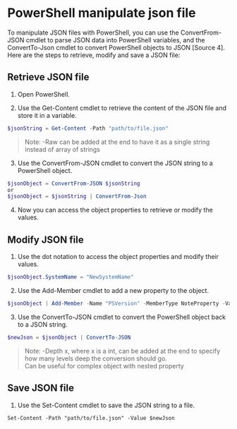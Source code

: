 # PowerShell manipulate json file

To manipulate JSON files with PowerShell, you can use the ConvertFrom-JSON cmdlet to parse JSON data into PowerShell variables, and the ConvertTo-Json cmdlet to convert PowerShell objects to JSON [Source 4]. Here are the steps to retrieve, modify and save a JSON file:

## Retrieve JSON file

1. Open PowerShell.

2. Use the Get-Content cmdlet to retrieve the content of the JSON file and store it in a variable.

```PowerShell
$jsonString = Get-Content -Path "path/to/file.json"
```
>Note: -Raw can be added at the end to have it as a single string instead of array of strings

3. Use the ConvertFrom-JSON cmdlet to convert the JSON string to a PowerShell object.

```PowerShell   
$jsonObject = ConvertFrom-JSON $jsonString
or
$jsonObject = $jsonString | ConvertFrom-Json
```

4. Now you can access the object properties to retrieve or modify the values.


## Modify JSON file

1. Use the dot notation to access the object properties and modify their values.

```PowerShell
$jsonObject.SystemName = "NewSystemName"
```
2. Use the Add-Member cmdlet to add a new property to the object.

```PowerShell
$jsonObject | Add-Member -Name "PSVersion" -MemberType NoteProperty -Value "7.0"
```
3. Use the ConvertTo-JSON cmdlet to convert the PowerShell object back to a JSON string.

```PowerShell
$newJson = $jsonObject | ConvertTo-JSON
```
>Note: -Depth x, where x is a int, can be added at the end to specify how many levels deep the conversion should go.   
Can be useful for complex object with nested property

## Save JSON file

1. Use the Set-Content cmdlet to save the JSON string to a file.
```
Set-Content -Path "path/to/file.json" -Value $newJson
```
